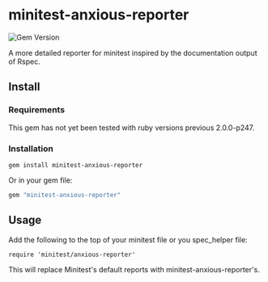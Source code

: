 # minitest-anxious-reporter

![Gem Version](https://badge.fury.io/rb/minitest-anxious-reporter.png)

A more detailed reporter for minitest inspired by the documentation output of
Rspec.

## Install

### Requirements

This gem has not yet been tested with ruby versions previous 2.0.0-p247.

### Installation

```
gem install minitest-anxious-reporter
```

Or in your gem file:

```ruby
gem "minitest-anxious-reporter"
```

## Usage

Add the following to the top of your minitest file or you spec_helper file:

```require 'minitest/anxious-reporter'```

This will replace Minitest's default reports with minitest-anxious-reporter's.
